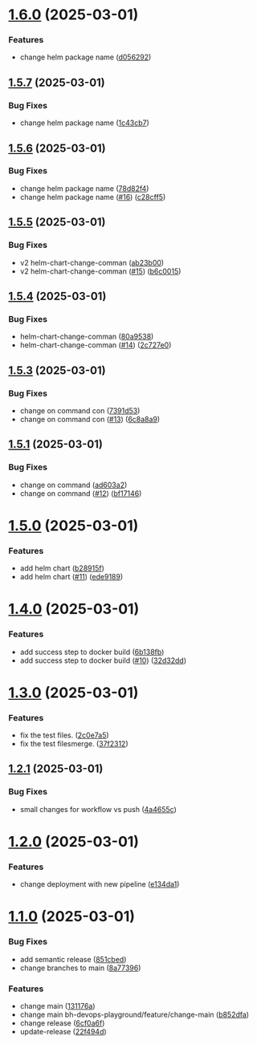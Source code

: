# [1.6.0](https://github.com/bh-devops-playground/microservice-a/compare/v1.5.7...v1.6.0) (2025-03-01)


### Features

* change helm package name ([d056292](https://github.com/bh-devops-playground/microservice-a/commit/d05629213573a79cc61b5f08f9fcd3ecd965f4bb))

## [1.5.7](https://github.com/bh-devops-playground/microservice-a/compare/v1.5.6...v1.5.7) (2025-03-01)


### Bug Fixes

* change helm package name ([1c43cb7](https://github.com/bh-devops-playground/microservice-a/commit/1c43cb7f6f3cc9862ba831504f99bb8a9bb53e38))

## [1.5.6](https://github.com/bh-devops-playground/microservice-a/compare/v1.5.5...v1.5.6) (2025-03-01)


### Bug Fixes

* change helm package name ([78d82f4](https://github.com/bh-devops-playground/microservice-a/commit/78d82f42a06532a86159012dead5ed66d58ecec1))
* change helm package name ([#16](https://github.com/bh-devops-playground/microservice-a/issues/16)) ([c28cff5](https://github.com/bh-devops-playground/microservice-a/commit/c28cff55f8b3d4bd49788526825852cce720bfb9))

## [1.5.5](https://github.com/bh-devops-playground/microservice-a/compare/v1.5.4...v1.5.5) (2025-03-01)


### Bug Fixes

* v2 helm-chart-change-comman ([ab23b00](https://github.com/bh-devops-playground/microservice-a/commit/ab23b00d36765473162ae30375b8de469711b95d))
* v2 helm-chart-change-comman ([#15](https://github.com/bh-devops-playground/microservice-a/issues/15)) ([b6c0015](https://github.com/bh-devops-playground/microservice-a/commit/b6c00151fd7e8da2f7869bda8e4f5f4ecd408c44))

## [1.5.4](https://github.com/bh-devops-playground/microservice-a/compare/v1.5.3...v1.5.4) (2025-03-01)


### Bug Fixes

* helm-chart-change-comman ([80a9538](https://github.com/bh-devops-playground/microservice-a/commit/80a95385b54bef295d78a30cdeafacf9b09557a3))
* helm-chart-change-comman ([#14](https://github.com/bh-devops-playground/microservice-a/issues/14)) ([2c727e0](https://github.com/bh-devops-playground/microservice-a/commit/2c727e066a41061288f9dfa5cd1de44db9276f00))

## [1.5.3](https://github.com/bh-devops-playground/microservice-a/compare/v1.5.2...v1.5.3) (2025-03-01)


### Bug Fixes

* change on command con ([7391d53](https://github.com/bh-devops-playground/microservice-a/commit/7391d53b8c713cdc99119ba0c047899c1c4c0a79))
* change on command con ([#13](https://github.com/bh-devops-playground/microservice-a/issues/13)) ([6c8a8a9](https://github.com/bh-devops-playground/microservice-a/commit/6c8a8a9683952a4a0641ff2c5ca24244d0f3dd41))

## [1.5.1](https://github.com/bh-devops-playground/microservice-a/compare/v1.5.0...v1.5.1) (2025-03-01)


### Bug Fixes

* change on command ([ad603a2](https://github.com/bh-devops-playground/microservice-a/commit/ad603a2e2c40815ed19e000b1ccde4dd1d0a0a55))
* change on command ([#12](https://github.com/bh-devops-playground/microservice-a/issues/12)) ([bf17146](https://github.com/bh-devops-playground/microservice-a/commit/bf17146deca0f16613f5f814ad7f50eb7aa357c5))

# [1.5.0](https://github.com/bh-devops-playground/microservice-a/compare/v1.4.0...v1.5.0) (2025-03-01)


### Features

* add helm chart ([b28915f](https://github.com/bh-devops-playground/microservice-a/commit/b28915f7492c594abaef98794aa778bd2742bbcc))
* add helm chart ([#11](https://github.com/bh-devops-playground/microservice-a/issues/11)) ([ede9189](https://github.com/bh-devops-playground/microservice-a/commit/ede9189594d937602a17dc6cb0770827d640397f))

# [1.4.0](https://github.com/bh-devops-playground/microservice-a/compare/v1.3.0...v1.4.0) (2025-03-01)


### Features

* add success step to docker build ([6b138fb](https://github.com/bh-devops-playground/microservice-a/commit/6b138fb9e01e70cd12f0393b0476edaf72899263))
* add success step to docker build ([#10](https://github.com/bh-devops-playground/microservice-a/issues/10)) ([32d32dd](https://github.com/bh-devops-playground/microservice-a/commit/32d32dd477db85a73d3e7c324d60576ac21e9a37))

# [1.3.0](https://github.com/bh-devops-playground/microservice-a/compare/v1.2.1...v1.3.0) (2025-03-01)


### Features

* fix the test files. ([2c0e7a5](https://github.com/bh-devops-playground/microservice-a/commit/2c0e7a5973422aa1483227d599f730c24d07f0ab))
* fix the test filesmerge. ([37f2312](https://github.com/bh-devops-playground/microservice-a/commit/37f231271ff296600011af7a7e1b618a894fd185))

## [1.2.1](https://github.com/bh-devops-playground/microservice-a/compare/v1.2.0...v1.2.1) (2025-03-01)


### Bug Fixes

* small changes for workflow vs push ([4a4655c](https://github.com/bh-devops-playground/microservice-a/commit/4a4655c567a21358399138de4a9720d6f905ea6d))

# [1.2.0](https://github.com/bh-devops-playground/microservice-a/compare/v1.1.0...v1.2.0) (2025-03-01)


### Features

* change deployment with new pipeline ([e134da1](https://github.com/bh-devops-playground/microservice-a/commit/e134da107e0d970e9e4a670cf8fd3ea8b06012ec))

# [1.1.0](https://github.com/bh-devops-playground/microservice-a/compare/v1.0.0...v1.1.0) (2025-03-01)


### Bug Fixes

* add semantic release ([851cbed](https://github.com/bh-devops-playground/microservice-a/commit/851cbed55a2db1301ca924161fd2c8eba4c9671c))
* change branches to main ([8a77396](https://github.com/bh-devops-playground/microservice-a/commit/8a77396be970971c86864453d29ced75d0fe08a5))


### Features

* change main ([131176a](https://github.com/bh-devops-playground/microservice-a/commit/131176a024a9f867511aa4c303e6e4444ea7eea4))
* change main bh-devops-playground/feature/change-main ([b852dfa](https://github.com/bh-devops-playground/microservice-a/commit/b852dfa0dbf35bbbb8492f7b0b9b6735b3fb1886))
* change release ([6cf0a6f](https://github.com/bh-devops-playground/microservice-a/commit/6cf0a6f806991e5d6739bdb8027a35225d0dddd6))
* update-release ([22f494d](https://github.com/bh-devops-playground/microservice-a/commit/22f494d5858721989584fa3cdd51c1e27019942b))
